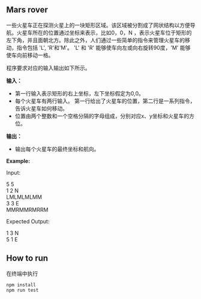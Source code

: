## Mars rover

一些火星车正在探测火星上的一块矩形区域。该区域被分割成了网状结构以方便导航。火星车所在的位置通过坐标来表示，比如0，0，N
，表示火星车位于矩形的左下角，并且面朝北方。除此之外，人们通过一些简单的指令来管理火星车的移动，指令包括 'L', 'R'和'M'。 
'L' 和 'R' 能够使车向左或向右旋转90度，'M' 能够使车向前移动一格。

程序要求对应的输入输出如下所示。

**输入：**
* 第一行输入表示矩形的右上坐标，左下坐标假定为0,0。
* 每个火星车有两行输入。 第一行给出了火星车的位置，第二行是一系列指令，告诉火星车如何移动。
* 位置由两个整数和一个空格分隔的字母组成，分别对应x、y坐标和火星车的方位。

**输出：**
* 输出每个火星车的最终坐标和航向。

**Example:**  

Input:

5 5  
1 2 N  
LMLMLMLMM  
3 3 E  
MMRMMRMRRM

Expected Output:

1 3 N  
5 1 E

## How to run
在终端中执行
```
npm install
npm run test
```